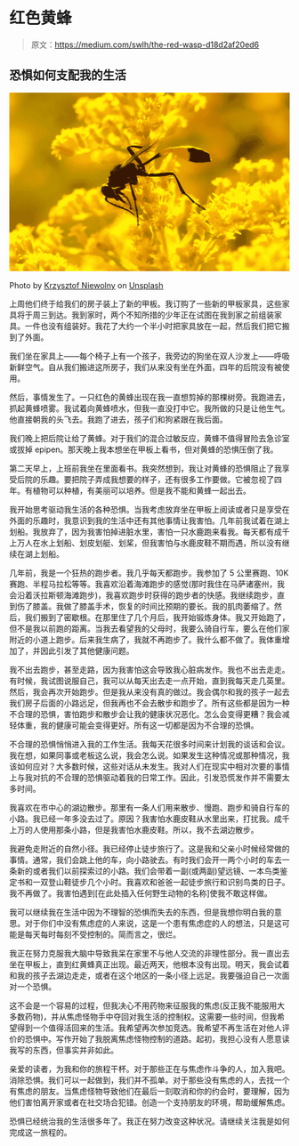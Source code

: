 # 红色黄蜂

> 原文：<https://medium.com/swlh/the-red-wasp-d18d2af20ed6>

## 恐惧如何支配我的生活

![](img/37f219321f15cb9d01e815e3e156d861.png)

Photo by [Krzysztof Niewolny](https://unsplash.com/@epan5?utm_source=medium&utm_medium=referral) on [Unsplash](https://unsplash.com?utm_source=medium&utm_medium=referral)

上周他们终于给我们的房子装上了新的甲板。我订购了一些新的甲板家具，这些家具将于周三到达。我到家时，两个不知所措的少年正在试图在我到家之前组装家具。一件也没有组装好。我花了大约一个半小时把家具放在一起，然后我们把它搬到了外面。

我们坐在家具上——每个椅子上有一个孩子，我旁边的狗坐在双人沙发上——呼吸新鲜空气。自从我们搬进这所房子，我们从来没有坐在外面，四年的后院没有被使用。

然后，事情发生了。一只红色的黄蜂出现在我一直想剪掉的那棵树旁。我跑进去，抓起黄蜂喷雾。我试着向黄蜂喷水，但我一直没打中它。我所做的只是让他生气。他直接朝我的头飞去。我跑了进去，孩子们和狗紧跟在我后面。

我们晚上把后院让给了黄蜂。对于我们的混合过敏反应，黄蜂不值得冒险去急诊室或拔掉 epipen。那天晚上我本想坐在甲板上看书，但对黄蜂的恐惧压倒了我。

第二天早上，上班前我坐在里面看书。我突然想到，我让对黄蜂的恐惧阻止了我享受后院的乐趣。要把院子弄成我想要的样子，还有很多工作要做。它被忽视了四年。有植物可以种植，有美丽可以培养。但是我不能和黄蜂一起出去。

我开始思考驱动我生活的各种恐惧。当我考虑放弃坐在甲板上阅读或者只是享受在外面的乐趣时，我意识到我的生活中还有其他事情让我害怕。几年前我试着在湖上划船。我放弃了，因为我害怕掉进脏水里，害怕一只水鹿跑来看我。每天都有成千上万人在水上划船、划皮划艇、划桨，但我害怕与水鹿皮鞋不期而遇，所以没有继续在湖上划船。

几年前，我是一个狂热的跑步者。我几乎每天都跑步。我参加了 5 公里赛跑、10K 赛跑、半程马拉松等等。我喜欢沿着海滩跑步的感觉(那时我住在马萨诸塞州，我会沿着沃拉斯顿海滩跑步)，我喜欢跑步时获得的跑步者的快感。我继续跑步，直到伤了膝盖。我做了膝盖手术，恢复的时间比预期的要长。我的肌肉萎缩了。然后，我们搬到了密歇根。在那里住了几个月后，我开始锻炼身体。我又开始跑了，但不是我以前跑的距离。当我去看望我的父母时，我要么骑自行车，要么在他们家附近的小道上跑步。后来我生病了，我就不再跑步了。我什么都不做了。我体重增加了，并因此引发了其他健康问题。

我不出去跑步，甚至走路，因为我害怕这会导致我心脏病发作。我也不出去走走。有时候，我试图说服自己，我可以从每天出去走一点开始，直到我每天走几英里。然后，我会再次开始跑步。但是我从来没有真的做过。我会偶尔和我的孩子一起去我们房子后面的小路远足，但我再也不会去散步和跑步了。所有这些都是因为一种不合理的恐惧，害怕跑步和散步会让我的健康状况恶化。怎么会变得更糟？我会减轻体重，我的健康可能会变得更好。所有这一切都是因为不合理的恐惧。

不合理的恐惧悄悄进入我的工作生活。我每天花很多时间来计划我的谈话和会议。我在想，如果同事或老板这么说，我会怎么说。如果发生这种情况或那种情况，我该如何应对？大多数时候，这些对话从未发生。我对人们在现实中相对次要的事情上与我对抗的不合理的恐惧驱动着我的日常工作。因此，引发恐慌发作并不需要太多时间。

我喜欢在市中心的湖边散步。那里有一条人们用来散步、慢跑、跑步和骑自行车的小路。我已经一年多没去过了。原因？我害怕水鹿皮鞋从水里出来，打扰我。成千上万的人使用那条小路，但是我害怕水鹿皮鞋。所以，我不去湖边散步。

我避免走附近的自然小径。我已经停止徒步旅行了。这是我和父亲小时候经常做的事情。通常，我们会跳上他的车，向小路驶去。有时我们会开一两个小时的车去一条新的或者我们以前探索过的小路。我们会带着一副(或两副)望远镜、一本鸟类鉴定书和一双登山鞋徒步几个小时。我喜欢和爸爸一起徒步旅行和识别鸟类的日子。我不再做了。我害怕遇到[在此处插入任何野生动物的名称]使我不敢这样做。

我可以继续我在生活中因为不理智的恐惧而失去的东西，但是我想你明白我的意思。对于你们中没有焦虑症的人来说，这是一个患有焦虑症的人的想法，只是这可能是每天每时每刻不受控制的。简而言之，很烂。

我正在努力克服我大脑中导致我呆在家里不与他人交流的非理性部分。我一直出去坐在甲板上，直到红黄蜂真正出现。最近两天，他根本没有出现。明天，我会试着和我的孩子去湖边走走，或者在这个地区的一条小径上远足。我要强迫自己一次面对一个恐惧。

这不会是一个容易的过程，但我决心不用药物来征服我的焦虑(反正我不能服用大多数药物)，并从焦虑怪物手中夺回对我生活的控制权。这需要一些时间，但我希望得到一个值得活回来的生活。我希望再次参加竞选。我希望不再生活在对他人评价的恐惧中。写作开始了我脱离焦虑怪物控制的道路。起初，我担心没有人愿意读我写的东西，但事实并非如此。

亲爱的读者，为我和你的旅程干杯。对于那些正在与焦虑作斗争的人，加入我吧。消除恐惧。我们可以一起做到，我们并不孤单。对于那些没有焦虑的人，去找一个有焦虑的朋友。当焦虑怪物导致他们在最后一刻取消和你的约会时，要理解，因为他们害怕离开家或者在社交场合犯错。创造一个支持朋友的环境，帮助缓解焦虑。

恐惧已经统治我的生活很多年了。我正在努力改变这种状况。请继续关注我是如何完成这一旅程的。